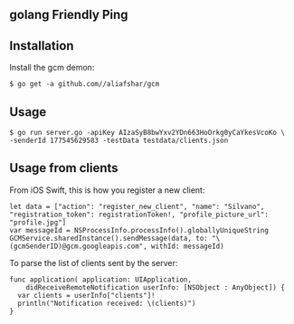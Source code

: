 golang Friendly Ping
--

## Installation
Install the gcm demon:

    $ go get -a github.com//aliafshar/gcm


## Usage

    $ go run server.go -apiKey AIzaSyB8bwYxv2YDn663HoOrkg0yCaYkesVcoKo \
    -senderId 177545629583 -testData testdata/clients.json

## Usage from clients

From iOS Swift, this is how you register a new client:

```
let data = ["action": "register_new_client", "name": "Silvano", "registration_token": registrationToken!, "profile_picture_url": "profile.jpg"]
var messageId = NSProcessInfo.processInfo().globallyUniqueString
GCMService.sharedInstance().sendMessage(data, to: "\(gcmSenderID)@gcm.googleapis.com", withId: messageId)
```

To parse the list of clients sent by the server:

```
func application( application: UIApplication,
    didReceiveRemoteNotification userInfo: [NSObject : AnyObject]) {
  var clients = userInfo["clients"]!
  println("Notification received: \(clients)")
}
```